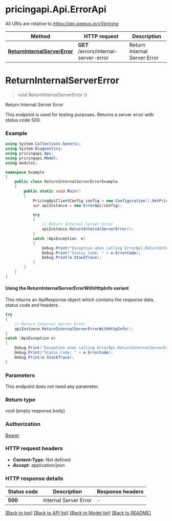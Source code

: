 # pricingapi.Api.ErrorApi

All URIs are relative to *https://api.saasus.io/v1/pricing*

| Method | HTTP request | Description |
|--------|--------------|-------------|
| [**ReturnInternalServerError**](ErrorApi.md#returninternalservererror) | **GET** /errors/internal-server-error | Return Internal Server Error |

<a id="returninternalservererror"></a>
# **ReturnInternalServerError**
> void ReturnInternalServerError ()

Return Internal Server Error

This endpoint is used for testing purposes. Returns a server error with status code 500. 

### Example
```csharp
using System.Collections.Generic;
using System.Diagnostics;
using pricingapi.Api;
using pricingapi.Model;
using modules;

namespace Example
{
    public class ReturnInternalServerErrorExample
    {
        public static void Main()
        {
            PricingApiClientConfig config = new Configuration().GetPricingApiClientConfig();
            var apiInstance = new ErrorApi(config);

            try
            {
                // Return Internal Server Error
                apiInstance.ReturnInternalServerError();
            }
            catch (ApiException  e)
            {
                Debug.Print("Exception when calling ErrorApi.ReturnInternalServerError: " + e.Message);
                Debug.Print("Status Code: " + e.ErrorCode);
                Debug.Print(e.StackTrace);
            }
        }
    }
}
```

#### Using the ReturnInternalServerErrorWithHttpInfo variant
This returns an ApiResponse object which contains the response data, status code and headers.

```csharp
try
{
    // Return Internal Server Error
    apiInstance.ReturnInternalServerErrorWithHttpInfo();
}
catch (ApiException e)
{
    Debug.Print("Exception when calling ErrorApi.ReturnInternalServerErrorWithHttpInfo: " + e.Message);
    Debug.Print("Status Code: " + e.ErrorCode);
    Debug.Print(e.StackTrace);
}
```

### Parameters
This endpoint does not need any parameter.
### Return type

void (empty response body)

### Authorization

[Bearer](../README.md#Bearer)

### HTTP request headers

 - **Content-Type**: Not defined
 - **Accept**: application/json


### HTTP response details
| Status code | Description | Response headers |
|-------------|-------------|------------------|
| **500** | Internal Server Error |  -  |

[[Back to top]](#) [[Back to API list]](../README.md#documentation-for-api-endpoints) [[Back to Model list]](../README.md#documentation-for-models) [[Back to README]](../README.md)

